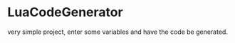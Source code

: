 LuaCodeGenerator
================

very simple project, enter some variables and have the code be generated.
